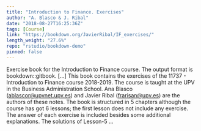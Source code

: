 ```yaml
---
title: "Introduction to Finance. Exercises"
author: "A. Blasco & J. Ribal"
date: "2018-08-27T16:25:36Z"
tags: [Course]
link: "https://bookdown.org/JavierRibal/IF_exercises/"
length_weight: "27.6%"
repo: "rstudio/bookdown-demo"
pinned: false
---
```


Exercise book for the Introduction to Finance course. The output format is bookdown::gitbook. [...] This book contains the exercises of the 11737 - Introduction to Finance course 2018-2019. The course is taught at the UPV in the Business Administration School. Ana Blasco (ablascor@upvnet.upv.es) and Javier Ribal (frarisan@upv.es) are the authors of these notes. The book is structured in 5 chapters although the course has got 6 lessons; the first lesson does not include any exercise. The answer of each exercise is included besides some additional explanations. The solutions of Lesson-5 ...
